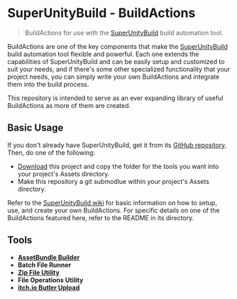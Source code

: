 # SuperUnityBuild - BuildActions
> BuildActions for use with the [SuperUnityBuild](unitybuild) build automation tool.

BuildActions are one of the key components that make the [SuperUnityBuild][unitybuild] build automation tool flexible and powerful. Each one extends the capabilities of SuperUnityBuild and can be easily setup and customized to suit your needs, and if there's some other specialized functionality that your project needs, you can simply write your own BuildActions and integrate them into the build process.

This repository is intended to serve as an ever expanding library of useful BuildActions as more of them are created.

## Basic Usage

If you don't already have SuperUnityBuild, get it from its [GitHub repository][unitybuild]. Then, do one of the following:

* [Download][download] this project and copy the folder for the tools you want into your project's Assets directory.
* Make this repository a git submodlue within your project's Assets directory.

Refer to the [SuperUnityBuild wiki][unitybuild-wiki] for basic information on how to setup, use, and create your own BuildActions. For specific details on one of the BuildActions featured here, refer to the README in its directory.

## Tools

* [**AssetBundle Builder**][assetbundle]
* **Batch File Runner**
* [**Zip File Utility**][zipfile]
* **File Operations Utility**
* [**itch.io Butler Upload**][itchuploader]


[download]: https://github.com/Chaser324/unity-build-actions/archive/master.zip
[unitybuild]: https://github.com/Chaser324/unity-build
[unitybuild-wiki]: https://github.com/Chaser324/unity-build/wiki/Build-Actions

[assetbundle]: https://github.com/Chaser324/unity-build-actions/tree/master/UnityBuild-AssetBundle
[zipfile]: https://github.com/Chaser324/unity-build-actions/tree/master/UnityBuild-ZipFile
[itchuploader]: https://github.com/Chaser324/unity-build-actions/tree/master/UnityBuild-ItchUploader
